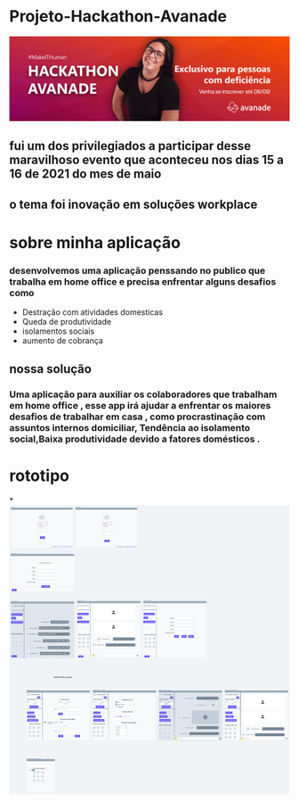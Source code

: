 # Projeto-Hackathon-Avanade

![](img-readm/avanade.png)

## fui um dos privilegiados a participar desse maravilhoso evento que aconteceu nos dias 15 a 16 de 2021 do mes de maio

## o tema foi inovação em soluções workplace

# sobre minha aplicação

### desenvolvemos uma aplicação penssando no publico que trabalha em home office e precisa enfrentar alguns desafios como

* Destração com atividades domesticas
* Queda de produtividade
* isolamentos sociais 
* aumento de cobrança 

## nossa solução 

### Uma aplicação para auxiliar os colaboradores que trabalham em home office , esse app irá ajudar a enfrentar os maiores desafios de trabalhar em casa , como  procrastinação com assuntos internos domiciliar, Tendência ao isolamento social,Baixa produtividade devido a fatores domésticos .

# rototipo 
*![](img-readm/app.png)
